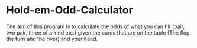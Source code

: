 # Hold-em-Odd-Calculator
The aim of this program is to calculate the odds of what you can hit (pair, two pair, three of a kind etc.) given the cards that are on the table (The flop, the turn and the river) and your hand. 
